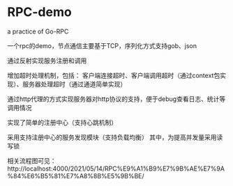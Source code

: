 # RPC-demo
a practice of Go-RPC

一个rpc的demo，节点通信主要基于TCP，序列化方式支持gob、json

通过反射实现服务注册和调用

增加超时处理机制，包括：
客户端连接超时、客户端调用超时（通过context包实现）、服务器处理超时（通过通道简单实现）

通过http代理的方式实现服务器对http协议的支持，便于debug查看日志、统计等调用情况

实现了简单的注册中心（支持心跳机制）

采用支持注册中心的服务发现模块（支持负载均衡）
其中，为提高并发量采用读写锁

相关流程图可见：
http://localhost:4000/2021/05/14/RPC%E9%A1%B9%E7%9B%AE%E7%9A%84%E6%B5%81%E7%A8%8B%E5%9B%BE/